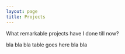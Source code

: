 ```yaml
---
layout: page
title: Projects
---
```


<div class="message">
  What remarkable projects have I done till now?
</div>

bla bla bla table goes here bla bla
